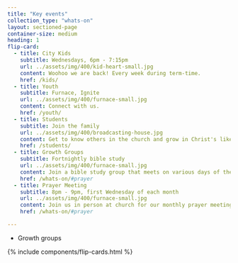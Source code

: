 ```yaml
---
title: "Key events"
collection_type: "whats-on"
layout: sectioned-page
container-size: medium
heading: 1
flip-card:
  - title: City Kids
    subtitle: Wednesdays, 6pm - 7:15pm
    url: ../assets/img/400/kid-heart-small.jpg
    content: Woohoo we are back! Every week during term-time.
    href: /kids/
  - title: Youth
    subtitle: Furnace, Ignite
    url: ../assets/img/400/furnace-small.jpg
    content: Connect with us.
    href: /youth/
  - title: Students
    subtitle: Join the family
    url: ../assets/img/400/broadcasting-house.jpg
    content: Get to know others in the church and grow in Christ's likeness.
    href: /students/
  - title: Growth Groups
    subtitle: Fortnightly bible study
    url: ../assets/img/400/furnace-small.jpg
    content: Join a bible study group that meets on various days of the week.
    href: /whats-on/#prayer
  - title: Prayer Meeting
    subtitle: 8pm - 9pm, first Wednesday of each month
    url: ../assets/img/400/furnace-small.jpg
    content: Join us in person at church for our monthly prayer meeting.
    href: /whats-on/#prayer

---
```


 - Growth groups

{% include components/flip-cards.html %}
